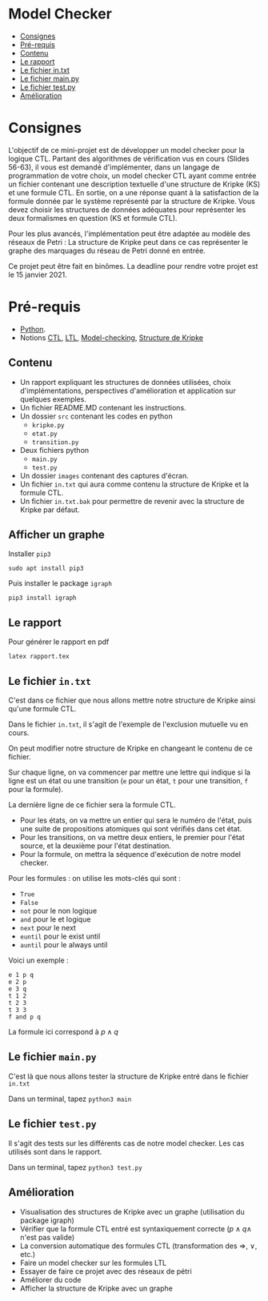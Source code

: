 # Model Checker

* [Consignes](#Consignes)
* [Pré-requis](#Pré-requis)
* [Contenu](#Contenu)
* [Le rapport](#Le-rapport)
* [Le fichier in.txt](#Le-fichier-intxt)
* [Le fichier main.py](#Le-fichier-mainpy)
* [Le fichier test.py](#Le-fichier-testpy)
* [Amélioration](#Amélioration)

# Consignes

L'objectif de ce mini-projet est de développer un model checker pour la logique CTL. Partant des algorithmes de vérification vus en cours (Slides 56-63), il vous est demandé  d'implémenter, dans un langage de programmation de votre choix, un model checker CTL ayant comme entrée un fichier contenant une description textuelle d'une structure de Kripke (KS) et une formule CTL. En sortie, on a une réponse quant à la satisfaction de la formule donnée par le système représenté par la structure de Kripke. Vous devez choisir les structures de données adéquates pour représenter les deux formalismes en question (KS et formule CTL).

Pour les plus avancés, l'implémentation peut être adaptée au modèle des réseaux de Petri :  La structure de Kripke peut dans ce cas représenter le graphe des marquages du réseau de Petri donné en entrée.

Ce projet peut être fait en binômes. La deadline pour rendre votre projet est le 15 janvier 2021.

# Pré-requis

- [Python](https://www.python.org/).
- Notions [CTL](https://en.wikipedia.org/wiki/Computation_tree_logic), [LTL](https://en.wikipedia.org/wiki/Linear_temporal_logic), [Model-checking](https://en.wikipedia.org/wiki/Model_checking), [Structure de Kripke](https://en.wikipedia.org/wiki/Kripke_structure_(model_checking))

## Contenu

- Un rapport expliquant les structures de données utilisées, choix d'implémentations, perspectives d'amélioration et application sur quelques exemples.
- Un fichier README.MD contenant les instructions.
- Un dossier `src` contenant les codes en python
    - `kripke.py`
    - `etat.py`
    - `transition.py`
- Deux fichiers python
    - `main.py`
    - `test.py`
- Un dossier `images` contenant des captures d'écran.
- Un fichier `in.txt` qui aura comme contenu la structure de Kripke et la formule CTL.
- Un fichier `in.txt.bak` pour permettre de revenir avec la structure de Kripke par défaut.

## Afficher un graphe

Installer `pip3`

```shell
sudo apt install pip3
```

Puis installer le package `igraph`

```
pip3 install igraph
```

## Le rapport

Pour générer le rapport en pdf

```
latex rapport.tex
```

## Le fichier `in.txt`

C'est dans ce fichier que nous allons mettre notre structure de Kripke ainsi qu'une formule CTL.

Dans le fichier `in.txt`, il s'agit de l'exemple de l'exclusion mutuelle vu en cours.

On peut modifier notre structure de Kripke en changeant le contenu de ce fichier.

Sur chaque ligne, on va commencer par mettre une lettre qui indique si la ligne est un état ou une transition (`e` pour un état, `t` pour une transition, `f` pour la formule).

La dernière ligne de ce fichier sera la formule CTL.

- Pour les états, on va mettre un entier qui sera le numéro de l'état, puis une suite de propositions atomiques qui sont vérifiés dans cet état.
- Pour les transitions, on va mettre deux entiers, le premier pour l'état source, et la deuxième pour l'état destination.
- Pour la formule, on mettra la séquence d'exécution de notre model checker.

Pour les formules : on utilise les mots-clés qui sont :
- `True`
- `False`
- `not` pour le non logique
- `and` pour le et logique
- `next` pour le next
- `euntil` pour le exist until
- `auntil` pour le always until

Voici un exemple :

```
e 1 p q
e 2 p
e 3 q
t 1 2
t 2 3
t 3 3
f and p q
```
La formule ici correspond à $p \land q$

## Le fichier `main.py`

C'est là que nous allons tester la structure de Kripke entré dans le fichier `in.txt`

Dans un terminal, tapez `python3 main`

## Le fichier `test.py`

Il s'agit des tests sur les différents cas de notre model checker. Les cas utilisés sont dans le rapport.

Dans un terminal, tapez `python3 test.py`

## Amélioration
- Visualisation des structures de Kripke avec un graphe (utilisation du package igraph)
- Vérifier que la formule CTL entré est syntaxiquement correcte ($p \land q \land$ n'est pas valide)
- La conversion automatique des formules CTL (transformation des $\Rightarrow$, $\lor$, etc.)
- Faire un model checker sur les formules LTL
- Essayer de faire ce projet avec des réseaux de pétri
- Améliorer du code
- Afficher la structure de Kripke avec un graphe